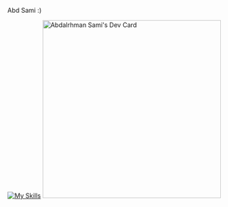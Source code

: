 Abd Sami :)

[![My Skills](https://skillicons.dev/icons?i=js,html,css,aws,react,vue,react&perline=3,figma&theme=light,cpp)](https://skillicons.dev)
<a href="https://app.daily.dev/abood510"><img src="https://api.daily.dev/devcards/9b48f2705acb436fa6a577dae5cf5883.png?r=85p" width="400" alt="Abdalrhman Sami's Dev Card"/></a>
